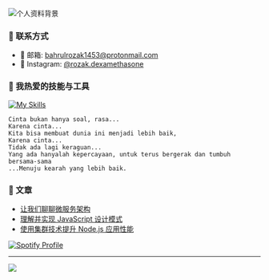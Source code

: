 
![个人资料背景](https://media.licdn.com/dms/image/v2/D5616AQF1YhiQZBvmYQ/profile-displaybackgroundimage-shrink_350_1400/B56ZXzf9JrHEAY-/0/1743546996392?e=1749081600&v=beta&t=PRQS4UI7pwi8JpFvqHeCtf5aSfLjwyflTt4N_sL_920)

### 🌟 联系方式
- 📧 邮箱: [bahrulrozak1453@protonmail.com](mailto:bahrulrozak1453@protonmail.com)  
- 📸 Instagram: [@rozak.dexamethasone](https://www.instagram.com/bahrulrozakdev)

### 🚀 我热爱的技能与工具
[![My Skills](https://skillicons.dev/icons?i=python,bootstrap,django,flask&theme=dark)](https://skillicons.dev)

```
Cinta bukan hanya soal, rasa...
Karena cinta...
Kita bisa membuat dunia ini menjadi lebih baik,
Karena cinta...
Tidak ada lagi keraguan...
Yang ada hanyalah kepercayaan, untuk terus bergerak dan tumbuh bersama-sama
...Menuju kearah yang lebih baik.
```

### 📝 文章
- [让我们聊聊微服务架构](https://medium.com/@bahrulrozak/lets-talk-about-microservices-architecture-f38eee796001)  
- [理解并实现 JavaScript 设计模式](https://medium.com/@bahrulrozak/understanding-and-implementing-design-patterns-in-javascript-16551e3ae2aa)  
- [使用集群技术提升 Node.js 应用性能](https://medium.com/@bahrulrozak/implementation-of-clustering-techniques-to-improve-node-js-application-performance-85aa75255a17)  

[![Spotify Profile](https://spotify-github-profile.kittinanx.com/api/view?uid=y815lrm95x23ga03elyv3x2jc&cover_image=true&theme=natemoo-re&show_offline=true&background_color=0000ff&interchange=true&bar_color=ff0000&bar_color_cover=true)](https://github.com/kittinan/spotify-github-profile)

---

[![](https://visitcount.itsvg.in/api?id=Bahrul-Rozak&icon=0&color=0)](https://visitcount.itsvg.in)

<!-- 由 GPRM 自豪创建 ( https://gprm.itsvg.in ) -->
